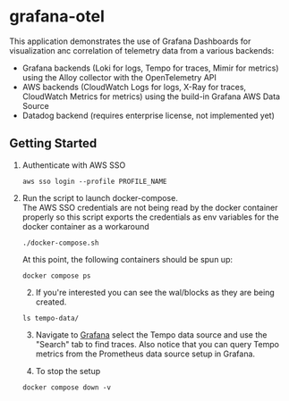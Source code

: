 # grafana-otel

This application demonstrates the use of Grafana Dashboards for visualization anc correlation of telemetry data from a various backends:

- Grafana backends (Loki for logs, Tempo for traces, Mimir for metrics) using the Alloy collector with the OpenTelemetry API
- AWS backends (CloudWatch Logs for logs, X-Ray for traces, CloudWatch Metrics for metrics) using the build-in Grafana AWS Data Source
- Datadog backend (requires enterprise license, not implemented yet)

## Getting Started

1. Authenticate with AWS SSO

   ```
   aws sso login --profile PROFILE_NAME
   ```

2. Run the script to launch docker-compose.  
   The AWS SSO credentials are not being read by the docker container properly so this script exports the credentials as env variables for the docker container as a workaround

   ```
   ./docker-compose.sh
   ```

   At this point, the following containers should be spun up:

   ```
   docker compose ps
   ```

   2. If you're interested you can see the wal/blocks as they are being created.

   ```
   ls tempo-data/
   ```

   3. Navigate to [Grafana](http://localhost:3000/explore) select the Tempo data source and use the "Search"
      tab to find traces. Also notice that you can query Tempo metrics from the Prometheus data source setup in
      Grafana.

   4. To stop the setup

   ```
   docker compose down -v
   ```
